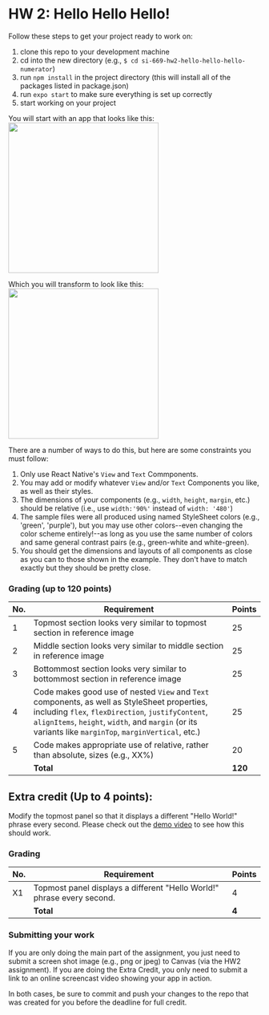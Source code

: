 # HW 2: Hello Hello Hello!

Follow these steps to get your project ready to work on:

1. clone this repo to your development machine
3. cd into the new directory (e.g., `$ cd si-669-hw2-hello-hello-hello-numerator`)
3. run `npm install` in the project directory (this will install all of the packages listed in package.json)
4. run `expo start` to make sure everything is set up correctly
5. start working on your project


You will start with an app that looks like this:<br/>
<img src="https://github.com/SI669-internal/hw2-hello-starter/blob/main/assets/hw2-hello-before.png?raw=true" width=300/>
<br/>

Which you will transform to look like this: <br/>
<img src="https://github.com/SI669-internal/hw2-hello-starter/blob/main/assets/hw2-hello-after.png?raw=true" width=300/>
<br/>

There are a number of ways to do this, but here are some constraints you must follow:
1. Only use React Native's `View` and `Text` Commponents.
2. You may add or modify whatever `View` and/or `Text` Components you like, as well as their styles.
3. The dimensions of your components (e.g., `width`, `height`, `margin`, etc.) should be relative (i.e., use `width:'90%'` instead of `width: '480'`)
4. The sample files were all produced using named StyleSheet colors (e.g., 'green', 'purple'), but you may use other colors--even changing the color scheme entirely!--as long as you use the same number of colors and same general contrast pairs (e.g., green-white and white-green).
5. You should get the dimensions and layouts of all components as close as you can to those shown in the example. They don't have to match exactly but they should be pretty close.

### Grading (up to 120 points)
| No. | Requirement  | Points |
| --- | ------------- | ------------- |
| 1 | Topmost section looks very similar to topmost section in reference image | 25  |
| 2 | Middle section looks very similar to middle section in reference image | 25 |
| 3 | Bottommost section looks very similar to bottommost section in reference image | 25 |
| 4 | Code makes good use of nested `View` and `Text` components, as well as StyleSheet properties, including `flex`, `flexDirection`, `justifyContent`, `alignItems`, `height`, `width`, and `margin` (or its variants like `marginTop`, `marginVertical`, etc.) | 25 |
| 5 | Code makes appropriate use of relative, rather than absolute, sizes (e.g., XX%) | 20 |
| | **Total** | **120**


## Extra credit (Up to 4 points):
Modify the topmost panel so that it displays a different "Hello World!" phrase every second. Please check out the [demo video](https://www.loom.com/share/5163cc3b19f14bc2a4356e1d1c27a3de) to see how this should work.

### Grading
| No. | Requirement  | Points |
| --- | ------------- | ------------- |
| X1 | Topmost panel displays a different "Hello World!" phrase every second. | 4  |
| | **Total** | **4**

### Submitting your work
If you are only doing the main part of the assignment, you just need to submit a screen shot image (e.g., png or jpeg) to Canvas (via the HW2 assignment). If you are doing the Extra Credit, you only need to submit a link to an online screencast video showing your app in action.

In both cases, be sure to commit and push your changes to the repo that was created for you before the deadline for full credit.
